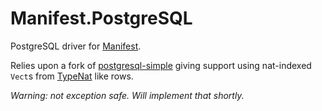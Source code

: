 Manifest.PostgreSQL
===================

PostgreSQL driver for [Manifest](https://github.com/avieth/Manifest).

Relies upon a fork of [postgresql-simple](https://github.com/avieth/postgresql-simple)
giving support using nat-indexed `Vect`s from
[TypeNat](https://github.com/avieth/TypeNat) like rows.

*Warning: not exception safe. Will implement that shortly.*

